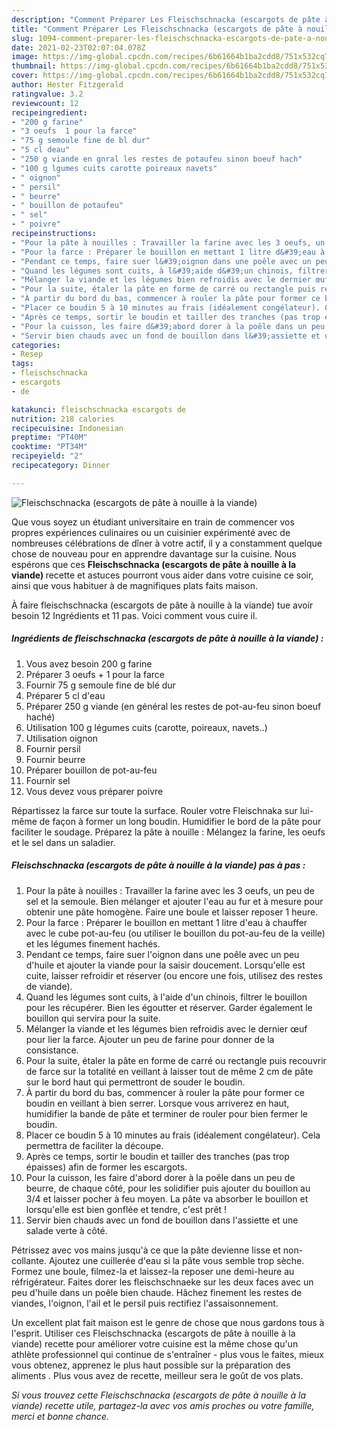 ```yaml
---
description: "Comment Préparer Les Fleischschnacka (escargots de pâte à nouille à la viande)"
title: "Comment Préparer Les Fleischschnacka (escargots de pâte à nouille à la viande)"
slug: 1094-comment-preparer-les-fleischschnacka-escargots-de-pate-a-nouille-a-la-viande
date: 2021-02-23T02:07:04.078Z
image: https://img-global.cpcdn.com/recipes/6b61664b1ba2cdd8/751x532cq70/fleischschnacka-escargots-de-pate-a-nouille-a-la-viande-photo-principale-de-la-recette.jpg
thumbnail: https://img-global.cpcdn.com/recipes/6b61664b1ba2cdd8/751x532cq70/fleischschnacka-escargots-de-pate-a-nouille-a-la-viande-photo-principale-de-la-recette.jpg
cover: https://img-global.cpcdn.com/recipes/6b61664b1ba2cdd8/751x532cq70/fleischschnacka-escargots-de-pate-a-nouille-a-la-viande-photo-principale-de-la-recette.jpg
author: Hester Fitzgerald
ratingvalue: 3.2
reviewcount: 12
recipeingredient:
- "200 g farine"
- "3 oeufs  1 pour la farce"
- "75 g semoule fine de bl dur"
- "5 cl deau"
- "250 g viande en gnral les restes de potaufeu sinon boeuf hach"
- "100 g lgumes cuits carotte poireaux navets"
- " oignon"
- " persil"
- " beurre"
- " bouillon de potaufeu"
- " sel"
- " poivre"
recipeinstructions:
- "Pour la pâte à nouilles : Travailler la farine avec les 3 oeufs, un peu de sel et la semoule. Bien mélanger et ajouter l&#39;eau au fur et à mesure pour obtenir une pâte homogène. Faire une boule et laisser reposer 1 heure."
- "Pour la farce : Préparer le bouillon en mettant 1 litre d&#39;eau à chauffer avec le cube pot-au-feu (ou utiliser le bouillon du pot-au-feu de la veille) et les légumes finement hachés."
- "Pendant ce temps, faire suer l&#39;oignon dans une poêle avec un peu d&#39;huile et ajouter la viande pour la saisir doucement. Lorsqu&#39;elle est cuite, laisser refroidir et réserver (ou encore une fois, utilisez des restes de viande)."
- "Quand les légumes sont cuits, à l&#39;aide d&#39;un chinois, filtrer le bouillon pour les récupérer. Bien les égoutter et réserver. Garder également le bouillon qui servira pour la suite."
- "Mélanger la viande et les légumes bien refroidis avec le dernier œuf pour lier la farce. Ajouter un peu de farine pour donner de la consistance."
- "Pour la suite, étaler la pâte en forme de carré ou rectangle puis recouvrir de farce sur la totalité en veillant à laisser tout de même 2 cm de pâte sur le bord haut qui permettront de souder le boudin."
- "À partir du bord du bas, commencer à rouler la pâte pour former ce boudin en veillant à bien serrer. Lorsque vous arriverez en haut, humidifier la bande de pâte et terminer de rouler pour bien fermer le boudin."
- "Placer ce boudin 5 à 10 minutes au frais (idéalement congélateur). Cela permettra de faciliter la découpe."
- "Après ce temps, sortir le boudin et tailler des tranches (pas trop épaisses) afin de former les escargots."
- "Pour la cuisson, les faire d&#39;abord dorer à la poêle dans un peu de beurre, de chaque côté, pour les solidifier puis ajouter du bouillon au 3/4 et laisser pocher à feu moyen. La pâte va absorber le bouillon et lorsqu&#39;elle est bien gonflée et tendre, c&#39;est prêt !"
- "Servir bien chauds avec un fond de bouillon dans l&#39;assiette et une salade verte à côté."
categories:
- Resep
tags:
- fleischschnacka
- escargots
- de

katakunci: fleischschnacka escargots de 
nutrition: 218 calories
recipecuisine: Indonesian
preptime: "PT40M"
cooktime: "PT34M"
recipeyield: "2"
recipecategory: Dinner

---
```



![Fleischschnacka (escargots de pâte à nouille à la viande)](https://img-global.cpcdn.com/recipes/6b61664b1ba2cdd8/751x532cq70/fleischschnacka-escargots-de-pate-a-nouille-a-la-viande-photo-principale-de-la-recette.jpg)

Que vous soyez un étudiant universitaire en train de commencer vos propres expériences culinaires ou un cuisinier expérimenté avec de nombreuses célébrations de dîner à votre actif, il y a constamment quelque chose de nouveau pour en apprendre davantage sur la cuisine. Nous espérons que ces <strong> Fleischschnacka (escargots de pâte à nouille à la viande) </strong> recette et astuces pourront vous aider dans votre cuisine ce soir, ainsi que vous habituer à de magnifiques plats faits maison.

<!--inarticleads1-->

À faire fleischschnacka (escargots de pâte à nouille à la viande) tue avoir besoin 12 Ingrédients et 11 pas. Voici comment vous cuire il.

##### Ingrédients de fleischschnacka (escargots de pâte à nouille à la viande) :

1. Vous avez besoin 200 g farine
1. Préparer 3 oeufs + 1 pour la farce
1. Fournir 75 g semoule fine de blé dur
1. Préparer 5 cl d&#39;eau
1. Préparer 250 g viande (en général les restes de pot-au-feu sinon boeuf haché)
1. Utilisation 100 g légumes cuits (carotte, poireaux, navets..)
1. Utilisation  oignon
1. Fournir  persil
1. Fournir  beurre
1. Préparer  bouillon de pot-au-feu
1. Fournir  sel
1. Vous devez vous préparer  poivre


Répartissez la farce sur toute la surface. Rouler votre Fleischnaka sur lui-même de façon à former un long boudin. Humidifier le bord de la pâte pour faciliter le soudage. Préparez la pâte à nouille : Mélangez la farine, les oeufs et le sel dans un saladier. 

<!--inarticleads2-->

##### Fleischschnacka (escargots de pâte à nouille à la viande) pas à pas :

1. Pour la pâte à nouilles : Travailler la farine avec les 3 oeufs, un peu de sel et la semoule. Bien mélanger et ajouter l&#39;eau au fur et à mesure pour obtenir une pâte homogène. Faire une boule et laisser reposer 1 heure.
1. Pour la farce : Préparer le bouillon en mettant 1 litre d&#39;eau à chauffer avec le cube pot-au-feu (ou utiliser le bouillon du pot-au-feu de la veille) et les légumes finement hachés.
1. Pendant ce temps, faire suer l&#39;oignon dans une poêle avec un peu d&#39;huile et ajouter la viande pour la saisir doucement. Lorsqu&#39;elle est cuite, laisser refroidir et réserver (ou encore une fois, utilisez des restes de viande).
1. Quand les légumes sont cuits, à l&#39;aide d&#39;un chinois, filtrer le bouillon pour les récupérer. Bien les égoutter et réserver. Garder également le bouillon qui servira pour la suite.
1. Mélanger la viande et les légumes bien refroidis avec le dernier œuf pour lier la farce. Ajouter un peu de farine pour donner de la consistance.
1. Pour la suite, étaler la pâte en forme de carré ou rectangle puis recouvrir de farce sur la totalité en veillant à laisser tout de même 2 cm de pâte sur le bord haut qui permettront de souder le boudin.
1. À partir du bord du bas, commencer à rouler la pâte pour former ce boudin en veillant à bien serrer. Lorsque vous arriverez en haut, humidifier la bande de pâte et terminer de rouler pour bien fermer le boudin.
1. Placer ce boudin 5 à 10 minutes au frais (idéalement congélateur). Cela permettra de faciliter la découpe.
1. Après ce temps, sortir le boudin et tailler des tranches (pas trop épaisses) afin de former les escargots.
1. Pour la cuisson, les faire d&#39;abord dorer à la poêle dans un peu de beurre, de chaque côté, pour les solidifier puis ajouter du bouillon au 3/4 et laisser pocher à feu moyen. La pâte va absorber le bouillon et lorsqu&#39;elle est bien gonflée et tendre, c&#39;est prêt !
1. Servir bien chauds avec un fond de bouillon dans l&#39;assiette et une salade verte à côté.


Pétrissez avec vos mains jusqu&#39;à ce que la pâte devienne lisse et non-collante. Ajoutez une cuillerée d&#39;eau si la pâte vous semble trop sèche. Formez une boule, filmez-la et laissez-la reposer une demi-heure au réfrigérateur. Faites dorer les fleischschnaeke sur les deux faces avec un peu d&#39;huile dans un poêle bien chaude. Hâchez finement les restes de viandes, l&#39;oignon, l&#39;ail et le persil puis rectifiez l&#39;assaisonnement. 

<!--inarticleads1-->

<p>
Un excellent plat fait maison est le genre de chose que nous gardons tous à l'esprit. Utiliser ces Fleischschnacka (escargots de pâte à nouille à la viande) recette pour améliorer votre cuisine est la même chose qu'un athlète professionnel qui continue de s'entraîner - plus vous le faites, mieux vous obtenez, apprenez le plus haut possible sur la préparation des aliments . Plus vous avez de recette, meilleur sera le goût de vos plats.
</p>

<p>
<i>Si vous trouvez cette Fleischschnacka (escargots de pâte à nouille à la viande) recette utile, partagez-la avec vos amis proches ou votre famille, merci et bonne chance.</i>
</p>
